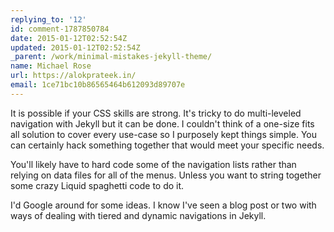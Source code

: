 ```yaml
---
replying_to: '12'
id: comment-1787850784
date: 2015-01-12T02:52:54Z
updated: 2015-01-12T02:52:54Z
_parent: /work/minimal-mistakes-jekyll-theme/
name: Michael Rose
url: https://alokprateek.in/
email: 1ce71bc10b86565464b612093d89707e
---
```


It is possible if your CSS skills are strong. It's tricky to do multi-leveled
navigation with Jekyll but it can be done. I couldn't think of a one-size fits
all solution to cover every use-case so I purposely kept things simple. You can
certainly hack something together that would meet your specific needs.

You'll likely have to hard code some of the navigation lists rather than relying
on data files for all of the menus. Unless you want to string together some
crazy Liquid spaghetti code to do it.

I'd Google around for some ideas. I know I've seen a blog post or two with ways
of dealing with tiered and dynamic navigations in Jekyll.
